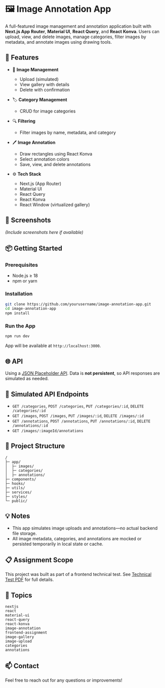 # 🖼️ Image Annotation App

A full-featured image management and annotation application built with **Next.js App Router**, **Material UI**, **React Query**, and **React Konva**. Users can upload, view, and delete images, manage categories, filter images by metadata, and annotate images using drawing tools.

## 🚀 Features

- 📁 **Image Management**

  - Upload (simulated)
  - View gallery with details
  - Delete with confirmation

- 🏷️ **Category Management**

  - CRUD for image categories

- 🔍 **Filtering**

  - Filter images by name, metadata, and category

- 🖊️ **Image Annotation**

  - Draw rectangles using React Konva
  - Select annotation colors
  - Save, view, and delete annotations

- ⚙️ **Tech Stack**
  - Next.js (App Router)
  - Material UI
  - React Query
  - React Konva
  - React Window (virtualized gallery)

## 📸 Screenshots

_(Include screenshots here if available)_

## 📦 Getting Started

### Prerequisites

- Node.js ≥ 18
- npm or yarn

### Installation

```bash
git clone https://github.com/yourusername/image-annotation-app.git
cd image-annotation-app
npm install
```

### Run the App

```bash
npm run dev
```

App will be available at `http://localhost:3000`.

## 🌐 API

Using a [JSON Placeholder API](https://my-json-server.typicode.com/MostafaKMilly/demo). Data is **not persistent**, so API responses are simulated as needed.

## 🧪 Simulated API Endpoints

- `GET /categories`, `POST /categories`, `PUT /categories/:id`, `DELETE /categories/:id`
- `GET /images`, `POST /images`, `PUT /images/:id`, `DELETE /images/:id`
- `GET /annotations`, `POST /annotations`, `PUT /annotations/:id`, `DELETE /annotations/:id`
- `GET /images/:imageId/annotations`

## 📁 Project Structure

```
/
├─ app/
│  ├─ images/
│  ├─ categories/
│  ├─ annotations/
├─ components/
├─ hooks/
├─ utils/
├─ services/
├─ styles/
└─ public/
```

## 💡 Notes

- This app simulates image uploads and annotations—no actual backend file storage.
- All image metadata, categories, and annotations are mocked or persisted temporarily in local state or cache.

## 📋 Assignment Scope

This project was built as part of a frontend technical test. See [Technical Test PDF](./Technical%20Test%20Assignment%202.pdf) for full details.

## 🧠 Topics

```
nextjs
react
material-ui
react-query
react-konva
image-annotation
frontend-assignment
image-gallery
image-upload
categories
annotations
```

## 📫 Contact

Feel free to reach out for any questions or improvements!
